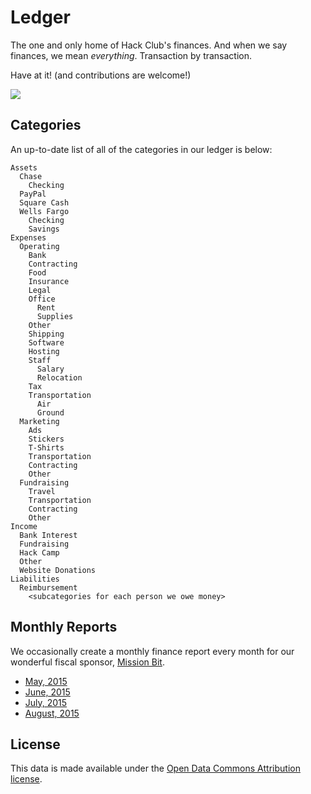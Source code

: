 # Ledger

The one and only home of Hack Club's finances. And when we say finances, we mean _everything_. Transaction by transaction.

Have at it! (and contributions are welcome!)

![](http://i.imgur.com/T6VD4Lp.gif)

## Categories

An up-to-date list of all of the categories in our ledger is below:

```
Assets
  Chase
    Checking
  PayPal
  Square Cash
  Wells Fargo
    Checking
    Savings
Expenses
  Operating
    Bank
    Contracting
    Food
    Insurance
    Legal
    Office
      Rent
      Supplies
    Other
    Shipping
    Software
    Hosting
    Staff
      Salary
      Relocation
    Tax
    Transportation
      Air
      Ground
  Marketing
    Ads
    Stickers
    T-Shirts
    Transportation
    Contracting
    Other
  Fundraising
    Travel
    Transportation
    Contracting
    Other
Income
  Bank Interest
  Fundraising
  Hack Camp
  Other
  Website Donations
Liabilities
  Reimbursement
    <subcategories for each person we owe money>
```

## Monthly Reports

We occasionally create a monthly finance report every month for our wonderful fiscal sponsor, [Mission Bit](http://www.missionbit.com/).

- [May, 2015](monthly_reports/15_05.csv)
- [June, 2015](monthly_reports/15_06.csv)
- [July, 2015](monthly_reports/15_07.csv)
- [August, 2015](monthly_reports/15_08.csv)

## License

This data is made available under the [Open Data Commons Attribution license](LICENSE).
